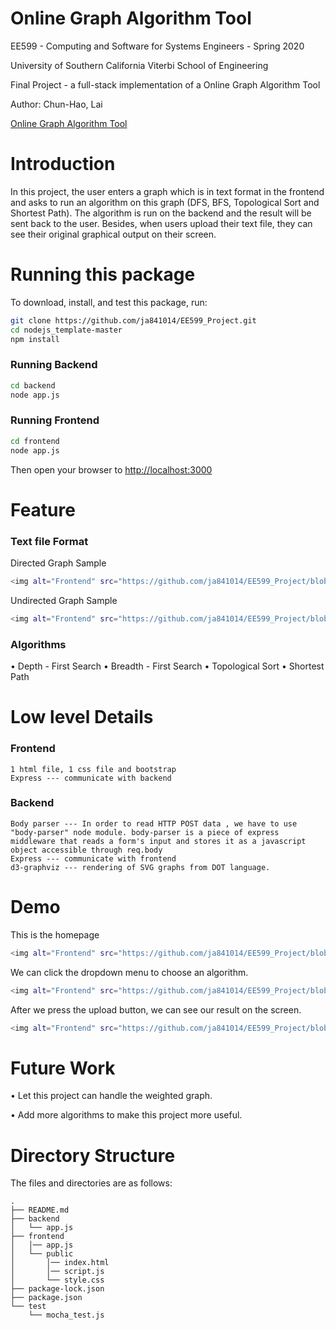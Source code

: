 # Online Graph Algorithm Tool

EE599 - Computing and Software for Systems Engineers - Spring 2020

University of Southern California Viterbi School of Engineering

Final Project - a full-stack implementation of a Online Graph Algorithm Tool

Author: Chun-Hao, Lai

[Online Graph Algorithm Tool](https://graphonline.ru/en/)
# Introduction

In this project, the user enters a graph which is in text format in the frontend and asks to run an algorithm on this graph (DFS, BFS, Topological Sort and Shortest Path). The algorithm is run on the backend and the result will be sent back to the user. Besides, when users upload their text file, they can see their original graphical output on their screen.

# Running this package

To download, install, and test this package, run:

```bash
git clone https://github.com/ja841014/EE599_Project.git
cd nodejs_template-master
npm install
```

### Running Backend
```bash
cd backend
node app.js
```

### Running Frontend
```bash
cd frontend
node app.js
```
Then open your browser to [http://localhost:3000](http://localhost:3000)

# Feature
### Text file Format
Directed Graph Sample

```bash
<img alt="Frontend" src="https://github.com/ja841014/EE599_Project/blob/master/frontend/Directed_Graph_Sample.png" width="400">
```
Undirected Graph Sample

```bash
<img alt="Frontend" src="https://github.com/ja841014/EE599_Project/blob/master/frontend/Undirected_Graph_Sample.png" width="400">
```

### Algorithms
• Depth - First Search
• Breadth - First Search
• Topological Sort
• Shortest Path
# Low level Details

### Frontend
    1 html file, 1 css file and bootstrap
    Express --- communicate with backend
### Backend
    Body parser --- In order to read HTTP POST data , we have to use "body-parser" node module. body-parser is a piece of express middleware that reads a form's input and stores it as a javascript object accessible through req.body
    Express --- communicate with frontend
    d3-graphviz --- rendering of SVG graphs from DOT language.

# Demo

This is the homepage
```bash
<img alt="Frontend" src="https://github.com/ja841014/EE599_Project/blob/master/frontend/frontend_appearance.png">
```
We can click the dropdown menu to choose an algorithm.
```bash
<img alt="Frontend" src="https://github.com/ja841014/EE599_Project/blob/master/frontend/DEMO_Select.png">
```
After we press the upload button, we can see our result on the screen.
```bash
<img alt="Frontend" src="https://github.com/ja841014/EE599_Project/blob/master/backend/DEMO_TOPO.png">
```
# Future Work
 • Let this project can handle the weighted graph.
 
 • Add more algorithms to make this project more useful.

# Directory Structure

The files and directories are as follows:

```
.
├── README.md
├── backend
│   └── app.js
├── frontend
│   │── app.js
│   └── public
│       │── index.html
│       │── script.js
│       └── style.css
├── package-lock.json
├── package.json
└── test
    └── mocha_test.js
    
```
